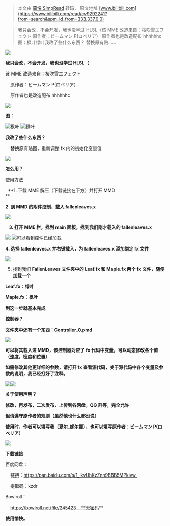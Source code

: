 > 本文由 [简悦 SimpRead](http://ksria.com/simpread/) 转码， 原文地址 [www.bilibili.com](https://www.bilibili.com/read/cv9292241?from=search&spm_id_from=333.337.0.0)

> 我只会改，不会开发，我也没学过 HLSL（该 MME 改造来自：桜吹雪エフェクト 原作者：ビームマン P(ロベリア） 原作者也是改造配布 hhhhhhc 图：枫叶绿叶我改了些什么东西？ 替换原有贴......

![](http://i0.hdslb.com/bfs/article/69dcc742df76fd82d8b0da11596ad888319beba7.jpg@942w_471h_progressive.webp)

**我只会改，不会开发，我也没学过 HLSL（**

该 MME 改造来自：桜吹雪エフェクト

    原作者：ビームマン P(ロベリア）  

    原作者也是改造配布 hhhhhhc  

![](http://i0.hdslb.com/bfs/article/4aa545dccf7de8d4a93c2b2b8e3265ac0a26d216.png)

**图：**

![](http://i0.hdslb.com/bfs/article/cd3642cfb28be8c3d0af6eba1158a82b9f3eea1b.jpg@942w_471h_progressive.webp)枫叶 ![](http://i0.hdslb.com/bfs/article/24d04f8aef64a1917427f7e73f9db4d96e4c0fb5.jpg@942w_464h_progressive.webp)绿叶

**我改了些什么东西？**  

    替换原有贴图，重新调整 fx 内的初始化变量值

![](http://i0.hdslb.com/bfs/article/db75225feabec8d8b64ee7d3c7165cd639554cbc.png)

**怎么用？**

使用方法

   **1. 下载 MME 解压（下载链接在下方）并打开 MMD  
**

 **2. 到 MMD 的附件控制，载入 **fallenleaves.x****

![](http://i0.hdslb.com/bfs/article/d9d712c3d0d89f2d7a928d68793b29f709ec3a62.png@305w_105h_progressive.webp)

   **3. 打开 MME 栏，找到 main 面板，找到我们刚才载入的 fallenleaves.x**

![](http://i0.hdslb.com/bfs/article/b7c89df35cf1c43d688b261eb6aa147af84302ec.png@617w_122h_progressive.webp) ![](http://i0.hdslb.com/bfs/article/fe43824c61254cf0bf8b800e4027875c67117788.png@942w_711h_progressive.webp)可以看到控件已经加载

 **4. 选择 **fallenleaves.x** 并右键载入，为 ****fallenleaves.x** 添加绑定 fx 文件****

![](http://i0.hdslb.com/bfs/article/8634b439e332dbf906b485a3588b44e75ec469b6.png@899w_282h_progressive.webp)

5. 找到我们 **FallenLeaves 文件夹中的 Leaf.fx 和 Maple.fx 两个 fx 文件，随便加载一个**

 ****Leaf.fx：绿叶****

 ****Maple.fx：枫叶****

**到这一步就基本完成**

**控制器？**

**文件夹中还有一个东西：Controller_0.pmd**

![](http://i0.hdslb.com/bfs/article/4a70350b27797cd9807db7da83d7a2907fe1b719.png@209w_275h_progressive.webp)

**可以将其载入进 MMD，该控制器对应了 fx 代码中变量，可以动态修改各个值（速度，密度和位置）**

**如需修改其他更详细的参数，请打开 fx 查看源代码，关于源代码中各个变量及参数的说明，我已经打好了注释。**

![](http://i0.hdslb.com/bfs/article/bfcb71184c825406c1ebaef47e10f8c178a2c034.png@942w_293h_progressive.webp)![](http://i0.hdslb.com/bfs/article/4adb9255ada5b97061e610b682b8636764fe50ed.png)

**关于使用声明？**

**修改，再发布，二次发布，上传到各网盘，QQ 群等，完全允许**

**但请遵守原作者的规则（虽然他也什么都没说）**

**使用时，作者可以填写我（夏尔_妮尔娜），也可以填写原作者：ビームマン P(ロベリア）**

![](http://i0.hdslb.com/bfs/article/4adb9255ada5b97061e610b682b8636764fe50ed.png)

**下载链接**

百度网盘：

    链接：https://pan.baidu.com/s/1_lkvUhKzZnn9BBB5MPkivw 

    提取码：kzdr 

Bowlroll：

    https://bowlroll.net/file/245423    **无密码**

**使用愉快。**